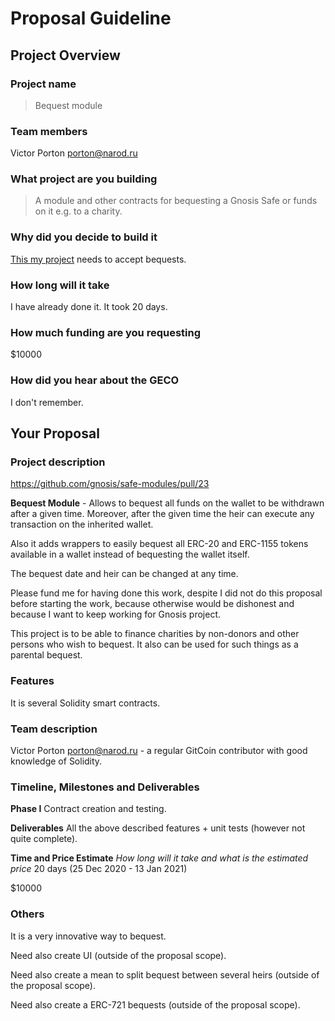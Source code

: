 # Proposal Guideline 
## Project Overview

### Project name
> Bequest module
### Team members 
Victor Porton <porton@narod.ru>
### What project are you building 
> A module and other contracts for bequesting a Gnosis Safe or funds on it e.g. to a charity.
### Why did you decide to build it 
[This my project](https://vporton.github.io/future-salary/#/) needs to accept bequests.
### How long will it take 
I have already done it. It took 20 days.
### How much funding are you requesting  
$10000
### How did you hear about the GECO
I don't remember.

## Your Proposal 
### Project description
https://github.com/gnosis/safe-modules/pull/23

**Bequest Module** - Allows to bequest all funds on the wallet to be withdrawn after a given time. Moreover, after the given time the heir can execute any transaction on the inherited wallet.

Also it adds wrappers to easily bequest all ERC-20 and ERC-1155 tokens available in a wallet instead of bequesting the wallet itself.

The bequest date and heir can be changed at any time.

Please fund me for having done this work, despite I did not do this proposal before starting the work, because otherwise would be dishonest and because I want to keep working for Gnosis project.

This project is to be able to finance charities by non-donors and other persons who wish to bequest. It also can be used for such things as a parental bequest.
### Features
It is several Solidity smart contracts.
### Team description
Victor Porton <porton@narod.ru> - a regular GitCoin contributor with good knowledge of Solidity.
### Timeline, Milestones and Deliverables
**Phase I**
Contract creation and testing.

**Deliverables**
All the above described features + unit tests (however not quite complete).

**Time and Price Estimate**	_How long will it take and what is the estimated price_
20 days (25 Dec 2020 - 13 Jan 2021)

$10000

### Others	 
It is a very innovative way to bequest.

Need also create UI (outside of the proposal scope).

Need also create a mean to split bequest between several heirs (outside of the proposal scope).

Need also create a ERC-721 bequests (outside of the proposal scope).
